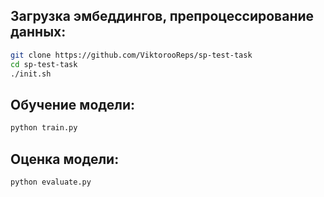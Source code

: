 ## Загрузка эмбеддингов, препроцессирование данных:
```bash
git clone https://github.com/ViktorooReps/sp-test-task
cd sp-test-task
./init.sh
```

## Обучение модели:
```bash
python train.py
```

## Оценка модели:
```bash
python evaluate.py
```
